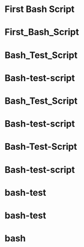 # 
# First Bash Script
# First_Bash_Script
# Bash_Test_Script
# Bash-test-script
# Bash_Test_Script
# Bash-test-script
# Bash-Test-Script
# Bash-test-script
# bash-test
# bash-test
# bash
